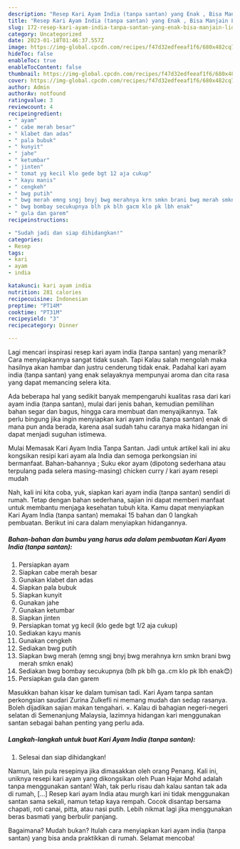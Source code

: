 ```yaml
---
description: "Resep Kari Ayam India (tanpa santan) yang Enak , Bisa Manjain Lidah"
title: "Resep Kari Ayam India (tanpa santan) yang Enak , Bisa Manjain Lidah"
slug: 172-resep-kari-ayam-india-tanpa-santan-yang-enak-bisa-manjain-lidah
category: Uncategorized
date: 2023-01-18T01:46:37.557Z
image: https://img-global.cpcdn.com/recipes/f47d32edfeeaf1f6/680x482cq70/kari-ayam-india-tanpa-santan-foto-resep-utama.jpg
hideToc: false
enableToc: true
enableTocContent: false
thumbnail: https://img-global.cpcdn.com/recipes/f47d32edfeeaf1f6/680x482cq70/kari-ayam-india-tanpa-santan-foto-resep-utama.jpg
cover: https://img-global.cpcdn.com/recipes/f47d32edfeeaf1f6/680x482cq70/kari-ayam-india-tanpa-santan-foto-resep-utama.jpg
author: Admin
authorAv: notfound
ratingvalue: 3
reviewcount: 4
recipeingredient:
- " ayam"
- " cabe merah besar"
- " klabet dan adas"
- " pala bubuk"
- " kunyit"
- " jahe"
- " ketumbar"
- " jinten"
- " tomat yg kecil klo gede bgt 12 aja cukup"
- " kayu manis"
- " cengkeh"
- " bwg putih"
- " bwg merah emng sngj bnyj bwg merahnya krn smkn brani bwg merah smkn enak"
- " bwg bombay secukupnya blh pk blh gacm klo pk lbh enak"
- " gula dan garem"
recipeinstructions:

- "Sudah jadi dan siap dihidangkan!"
categories:
- Resep
tags:
- kari
- ayam
- india

katakunci: kari ayam india 
nutrition: 281 calories
recipecuisine: Indonesian
preptime: "PT14M"
cooktime: "PT31M"
recipeyield: "3"
recipecategory: Dinner

---
```



Lagi mencari inspirasi resep kari ayam india (tanpa santan) yang menarik? Cara menyiapkannya sangat tidak susah. Tapi Kalau salah mengolah maka hasilnya akan hambar dan justru cenderung tidak enak. Padahal kari ayam india (tanpa santan) yang enak selayaknya mempunyai aroma dan cita rasa yang dapat memancing selera kita.


Ada beberapa hal yang sedikit banyak mempengaruhi kualitas rasa dari kari ayam india (tanpa santan), mulai dari jenis bahan, kemudian pemilihan bahan segar dan bagus, hingga cara membuat dan menyajikannya. Tak perlu bingung jika ingin menyiapkan kari ayam india (tanpa santan) enak di mana pun anda berada, karena asal sudah tahu caranya maka hidangan ini dapat menjadi suguhan istimewa.

Mulai Memasak Kari Ayam India Tanpa Santan. Jadi untuk artikel kali ini aku kongsikan resipi kari ayam ala India dan semoga perkongsian ini bermanfaat. Bahan-bahannya ; Suku ekor ayam (dipotong sederhana atau terpulang pada selera masing-masing) chicken curry / kari ayam resepi mudah


Nah, kali ini kita coba, yuk, siapkan kari ayam india (tanpa santan) sendiri di rumah. Tetap dengan bahan sederhana, sajian ini dapat memberi manfaat untuk membantu menjaga kesehatan tubuh kita. Kamu dapat menyiapkan Kari Ayam India (tanpa santan) memakai 15 bahan dan 0 langkah pembuatan. Berikut ini cara dalam menyiapkan hidangannya.

<!--inarticleads1-->

##### Bahan-bahan dan bumbu yang harus ada dalam pembuatan Kari Ayam India (tanpa santan):

1. Persiapkan  ayam
1. Siapkan  cabe merah besar
1. Gunakan  klabet dan adas
1. Siapkan  pala bubuk
1. Siapkan  kunyit
1. Gunakan  jahe
1. Gunakan  ketumbar
1. Siapkan  jinten
1. Persiapkan  tomat yg kecil (klo gede bgt 1/2 aja cukup)
1. Sediakan  kayu manis
1. Gunakan  cengkeh
1. Sediakan  bwg putih
1. Siapkan  bwg merah (emng sngj bnyj bwg merahnya krn smkn brani bwg merah smkn enak)
1. Sediakan  bwg bombay secukupnya (blh pk blh ga..cm klo pk lbh enak😊)
1. Persiapkan  gula dan garem


Masukkan bahan kisar ke dalam tumisan tadi. Kari Ayam tanpa santan perkongsian saudari Zurina Zulkefli ni memang mudah dan sedap rasanya. Boleh dijadikan sajian makan tengahari. ×. Kalau di bahagian negeri-negeri selatan di Semenanjung Malaysia, lazimnya hidangan kari menggunakan santan sebagai bahan penting yang perlu ada. 

<!--inarticleads2-->

##### Langkah-langkah untuk buat Kari Ayam India (tanpa santan):


1. Selesai dan siap dihidangkan!

Namun, lain pula resepinya jika dimasakkan oleh orang Penang. Kali ini, uniknya resepi kari ayam yang dikongsikan oleh Puan Hajar Mohd adalah tanpa menggunakan santan! Wah, tak perlu risau dah kalau santan tak ada di rumah, […] Resep kari ayam India atau murgh kari ini tidak menggunakan santan sama sekali, namun tetap kaya rempah. Cocok disantap bersama chapati, roti canai, pitta, atau nasi putih. Lebih nikmat lagi jika menggunakan beras basmati yang berbulir panjang. 

Bagaimana? Mudah bukan? Itulah cara menyiapkan kari ayam india (tanpa santan) yang bisa anda praktikkan di rumah. Selamat mencoba!
